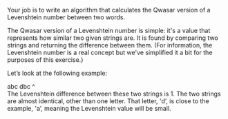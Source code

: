 Your job is to write an algorithm that calculates the Qwasar version of a Levenshtein number between two words.

The Qwasar version of a Levenshtein number is simple: it's a value that represents how similar two given strings are.
It is found by comparing two strings and returning the difference between them. (For information, the Levenshtein number is a real concept but we've simplified it a bit for the purposes of this exercise.)

Let’s look at the following example:

  abc
  dbc
  ^  
The Levenshtein difference between these two strings is 1. The two strings are almost identical, other than one letter. That letter, 'd’, is close to the example, 'a’, meaning the Levenshtein value will be small.

